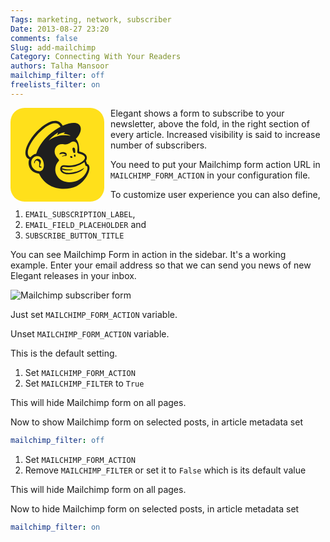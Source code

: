 ```yaml
---
Tags: marketing, network, subscriber
Date: 2013-08-27 23:20
comments: false
Slug: add-mailchimp
Category: Connecting With Your Readers
authors: Talha Mansoor
mailchimp_filter: off
freelists_filter: on
---
```


<svg xmlns="http://www.w3.org/2000/svg"
aria-label="Mailchimp" role="img"
viewBox="0 0 512 512" width="150" height="150" style="float:left;margin-right:10px"><rect
width="512" height="512"
rx="15%" fill="#ffe01b"/><path fill="#1e1e1e" d="M418 306l-6-17s25-38-37-51c0 0 4-47-18-69 48-47 37-118-72-72C229-10 13 241 103 281c-9 12-9 72 53 78 42 90 144 96 203 69s93-113 59-122zm-263 40c-51-5-56-75-12-82s55 86 12 82zm-15-95c-14 0-31 19-31 19-68-33 123-252 164-167 0 0-100 48-133 148zm200 85c0-4-21 6-59-7 3-21 48 18 123-33l6 21c28-5 0 90-90 89-73-1-96-76-56-117 8-8-29-24-22-59 3-15 16-37 49-31s40-24 62-13 9 53 12 59 35 7 41 24-41 54-114 44c-17-2-27 20-16 34 22 32 112 11 127-20-38 29-116 40-122 9 22 10 59 4 59 0zm-58-6zm-73-152c22-27 51-43 51-43l-6 15s21-16 44-16l-8 8c26 1 37 11 37 11s-61-18-118 25zm135 39c13-1 9 29 9 29h-8s-14-28-1-29zm-59 33c-9 1-19 6-18 2 4-16 41-12 40 2s-9-6-22-4zm21 12c1 2-7 0-13 1s-12 4-12 2 23-11 25-3zm20 3c3-6 15 0 12 6s-15 0-12-6zm25 2c-6 0-6-13 0-13s6 14 0 14zm-180 53c3 3-6 9-13 4s8-29-10-35-13 17-18 14 7-35 28-22-6 33 6 39 5-2 7 0z"/></svg>

Elegant shows a form to subscribe to your newsletter, above the fold, in the right section of every article. Increased visibility is said to increase number of subscribers.

You need to put your Mailchimp form action URL in `MAILCHIMP_FORM_ACTION` in your configuration file.

To customize user experience you can also define,

1. `EMAIL_SUBSCRIPTION_LABEL`,
1. `EMAIL_FIELD_PLACEHOLDER` and
1. `SUBSCRIBE_BUTTON_TITLE`

You can see Mailchimp Form in action in the sidebar. It's a working example. Enter your email address so that we can send you news of new Elegant releases in your inbox.

![Mailchimp subscriber
form]({static}/images/elegant-theme_subscribe-form.png)

Just set `MAILCHIMP_FORM_ACTION` variable.

Unset `MAILCHIMP_FORM_ACTION` variable.

This is the default setting.

1. Set `MAILCHIMP_FORM_ACTION`
1. Set `MAILCHIMP_FILTER` to `True`

This will hide Mailchimp form on all pages.

Now to show Mailchimp form on selected posts, in article metadata set

```yaml
mailchimp_filter: off
```

1. Set `MAILCHIMP_FORM_ACTION`
1. Remove `MAILCHIMP_FILTER` or set it to `False` which is its default value

This will hide Mailchimp form on all pages.

Now to hide Mailchimp form on selected posts, in article metadata set

```yaml
mailchimp_filter: on
```
